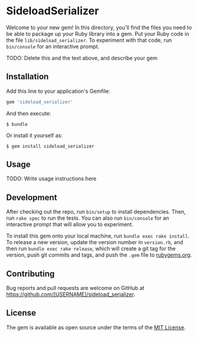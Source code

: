 # SideloadSerializer

Welcome to your new gem! In this directory, you'll find the files you need to be able to package up your Ruby library into a gem. Put your Ruby code in the file `lib/sideload_serializer`. To experiment with that code, run `bin/console` for an interactive prompt.

TODO: Delete this and the text above, and describe your gem

## Installation

Add this line to your application's Gemfile:

```ruby
gem 'sideload_serializer'
```

And then execute:

    $ bundle

Or install it yourself as:

    $ gem install sideload_serializer

## Usage

TODO: Write usage instructions here

## Development

After checking out the repo, run `bin/setup` to install dependencies. Then, run `rake spec` to run the tests. You can also run `bin/console` for an interactive prompt that will allow you to experiment.

To install this gem onto your local machine, run `bundle exec rake install`. To release a new version, update the version number in `version.rb`, and then run `bundle exec rake release`, which will create a git tag for the version, push git commits and tags, and push the `.gem` file to [rubygems.org](https://rubygems.org).

## Contributing

Bug reports and pull requests are welcome on GitHub at https://github.com/[USERNAME]/sideload_serializer.


## License

The gem is available as open source under the terms of the [MIT License](http://opensource.org/licenses/MIT).

